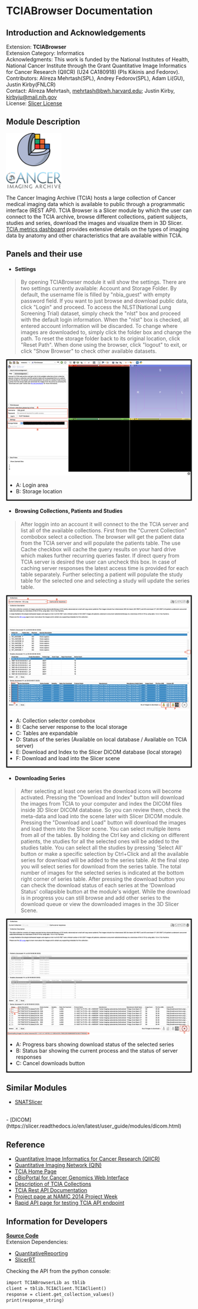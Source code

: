 TCIABrowser Documentation
=========================


## Introduction and Acknowledgements
Extension: **TCIABrowser** <br>
Extension Category: Informatics <br>
Acknowledgments: This work is funded by the National Institutes of Health, National Cancer Institute through the Grant Quantitative Image Informatics for Cancer Research (QIICR) (U24 CA180918) (PIs Kikinis and Fedorov). <br>
Contributors: Alireza Mehrtash(SPL), Andrey Fedorov(SPL), Adam Li(GU), Justin Kirby(FNLCR) <br>
Contact: Alireza Mehrtash, <email>mehrtash@bwh.harvard.edu</email>; Justin Kirby, <email>kirbyju@mail.nih.gov</email> <br>
License: [Slicer License](https://github.com/Slicer/Slicer/blob/main/License.txt) <br>


## Module Description
<img src="TCIABrowser.png" width="150">

The Cancer Imaging Archive (TCIA) hosts a large collection of Cancer medical imaging data which is available to public through a programmatic interface (REST API). TCIA Browser is a Slicer module by which the user can connect to the TCIA archive, browse different collections, patient subjects, studies and series, download the images and visualize them in 3D Slicer.<br>
[TCIA metrics dashboard](https://www.cancerimagingarchive.net/dashboard2/) provides extensive details on the types of imaging data by anatomy and other characteristics that are available within TCIA.


## Panels and their use
* #### Settings
> By opening TCIABrowser module it will show the settings. There are two settings currently available: Account and Storage Folder.
> By default, the username file is filled by "nbia_guest" with empty password field.
> If you want to just browse and download public data, click "Login" and proceed.
> To access the NLST(National Lung Screening Trial) dataset, simply check the "nlst" box and proceed with the default login information.
> When the "nlst" box is checked, all entered account information will be discarded.
> To change where images are downloaded to, simply click the folder box and change the path.
> To reset the storage folder back to its original location, click "Reset Path".
> When done using the browser, click "logout" to exit, or click "Show Browser" to check other available datasets.
<div class="screenshots" style="border: 3px solid black;">
    <img src="TCIABrowser/Resources/Screenshot/Settings.png")>
    <ul>
        <li>A: Login area</li>
        <li>B: Storage location</li>
    </ul>
</div>

* #### Browsing Collections, Patients and Studies
> After loggin into an account it will connect to the the TCIA server and list all of the available collections.
> First from the "Current Collection" combobox select a collection.
> The browser will get the patient data from the TCIA server and will populate the patients table.
> The use Cache checkbox will cache the query results on your hard drive which makes further recurring queries faster.
> If direct query from TCIA server is desired the user can uncheck this box. In case of caching server responses the latest access time is provided for each table separately.
> Further selecting a patient will populate the study table for the selected one and selecting a study will update the series table.
<div class="screenshots" style="border: 3px solid black;">
    <img src="TCIABrowser/Resources/Screenshot/Browsing.png")>
    <ul>
        <li>A: Collection selector combobox</li>
        <li>B: Cache server response to the local storage</li>
        <li>C: Tables are expandable</li>
        <li>D: Status of the series (Available on local database / Available on TCIA server)</li>
        <li>E: Download and Index to the Slicer DICOM database (local storage)</li>
        <li>F: Download and load into the Slicer scene</li>
    </ul>
</div>

* #### Downloading Series
> After selecting at least one series the download icons will become activated.
> Pressing the "Download and Index" button will download the images from TCIA to your computer and index the DICOM files inside 3D Slicer DICOM database.
> So you can review them, check the meta-data and load into the scene later with Slicer DICOM module.
> Pressing the "Download and Load" button will download the images and load them into the Slicer scene.
> You can select multiple items from all of the tables.
> By holding the Ctrl key and clicking on different patients, the studies for all the selected ones will be added to the studies table.
> You can select all the studies by pressing 'Select All' button or make a specific selection by Ctrl+Click and all the available series for download will be added to the series table.
> At the final step you will select series for download from the series table.
> The total number of images for the selected series is indicated at the bottom right corner of series table.
> After pressing the download button you can check the download status of each series at the 'Download Status' collapsible button at the module's widget.
> While the download is in progress you can still browse and add other series to the download queue or view the downloaded images in the 3D Slicer Scene.
<div class="screenshots" style="border: 3px solid black;">
    <img src="TCIABrowser/Resources/Screenshot/Downloading.png")>
    <ul>
        <li>A: Progress bars showing download status of the selected series</li>
        <li>B: Status bar showing the current process and the status of server responses</li>
        <li>C: Cancel downloads button</li>
    </ul>
</div>

## Similar Modules
- [SNATSlicer](https://github.com/NrgXnat/XNATSlicer.git)
<br>
- [DICOM](https://slicer.readthedocs.io/en/latest/user_guide/modules/dicom.html)

## Reference
- [Quantitative Image Informatics for Cancer Research (QIICR)](http://qiicr.org/)
- [Quantitative Imaging Network (QIN)](http://imaging.cancer.gov/programsandresources/specializedinitiatives/qin)
- [TCIA Home Page](http://cancerimagingarchive.net/)
- [cBioPortal for Cancer Genomics Web Interface](https://docs.cbioportal.org/web-api-and-clients/)
- [Description of TCIA Collections](https://wiki.cancerimagingarchive.net/display/Public/Collections)
- [TCIA Rest API Documentation](https://wiki.cancerimagingarchive.net/display/Public/TCIA+Programmatic+Interface+REST+API+Guides)
- [Project page at NAMIC 2014 Project Week](http://www.na-mic.org/Wiki/index.php/2014_Project_Week:TCIA_Browser_Extension_in_Slicer)
- [Rapid API page for testing TCIA API endpoint](https://rapidapi.com/tcia/api/the-cancer-imaging-archive/)


## Information for Developers
**[Source Code](https://github.com/QIICR/TCIABrowser.git)**
<br>
Extension Dependencies:
- [QuantitativeReporting](https://qiicr.gitbook.io/quantitativereporting-guide/)
- [SlicerRT](http://slicerrt.github.io)

Checking the API from the python console:
```
import TCIABrowserLib as tblib
client = tblib.TCIAClient.TCIAClient()
response = client.get_collection_values()
print(response_string)
```